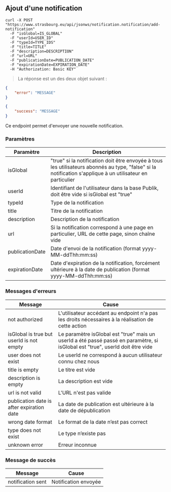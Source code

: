 ## Ajout d'une notification

```shell
curl -X POST "https://www.strasbourg.eu/api/jsonws/notification.notification/add-notification"
  -F "isGlobal=IS_GLOBAL"
  -F "userId=USER_ID"
  -F "typeId=TYPE_IDS"
  -F "title=TITLE"
  -F "description=DESCRIPTION"
  -F "url=URL"
  -F "publicationDate=PUBLICATION_DATE"
  -F "expirationDate=EXPIRATION_DATE"
  -H "Authorization: Basic KEY"
```


> La réponse est un des deux objet suivant :

```json
{
    "error": "MESSAGE"
}
```


```json
{
    "success": "MESSAGE"
}
```


Ce endpoint permet d'envoyer une nouvelle notification.

### Paramètres

Paramètre | Description
--------- | -----------
isGlobal | "true" si la notification doit être envoyée à tous les utilisateurs abonnés au type, "false" si la notification s'applique à un utilisateur en particulier
userId | Identifiant de l'utilisateur dans la base Publik, doit être vide si isGlobal est "true"
typeId | Type de la notification
title | Titre de la notification
description | Description de la notification
url | Si la notification correspond à une page en particulier, URL de cette page, sinon chaîne vide
publicationDate | Date d'envoi de la notification (format yyyy-MM-ddThh:mm:ss)
expirationDate | Date d'expiration de la notification, forcément ultérieure à la date de publication (format yyyy-MM-ddThh:mm:ss)

### Messages d'erreurs

Message | Cause
--------|--------
not authorized | L'utilisateur accédant au endpoint n'a pas les droits nécessaires à la réalisation de cette action
isGlobal is true but userId is not empty | Le paramètre isGlobal est "true" mais un userId a été passé passé en paramètre, si isGlobal est "true", userId doit être vide
user does not exist | Le userId ne correspond à aucun utilisateur connu chez nous
title is empty | Le titre est vide
description is empty | La description est vide
url is not valid | L'URL n'est pas valide
publication date is after expiration date | La date de publication est ultérieure à la date de dépublication
wrong date format | Le format de la date n’est pas correct
type does not exist | Le type n’existe pas
unknown error | Erreur inconnue

### Message de succès

Message | Cause
--------|--------
notification sent | Notification envoyée

